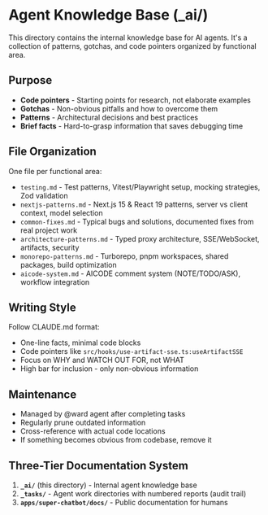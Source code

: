 # Agent Knowledge Base (_ai/)

This directory contains the internal knowledge base for AI agents. It's a collection of patterns, gotchas, and code pointers organized by functional area.

## Purpose

- **Code pointers** - Starting points for research, not elaborate examples
- **Gotchas** - Non-obvious pitfalls and how to overcome them
- **Patterns** - Architectural decisions and best practices
- **Brief facts** - Hard-to-grasp information that saves debugging time

## File Organization

One file per functional area:
- `testing.md` - Test patterns, Vitest/Playwright setup, mocking strategies, Zod validation
- `nextjs-patterns.md` - Next.js 15 & React 19 patterns, server vs client context, model selection
- `common-fixes.md` - Typical bugs and solutions, documented fixes from real project work
- `architecture-patterns.md` - Typed proxy architecture, SSE/WebSocket, artifacts, security
- `monorepo-patterns.md` - Turborepo, pnpm workspaces, shared packages, build optimization
- `aicode-system.md` - AICODE comment system (NOTE/TODO/ASK), workflow integration

## Writing Style

Follow CLAUDE.md format:
- One-line facts, minimal code blocks
- Code pointers like `src/hooks/use-artifact-sse.ts:useArtifactSSE`
- Focus on WHY and WATCH OUT FOR, not WHAT
- High bar for inclusion - only non-obvious information

## Maintenance

- Managed by @ward agent after completing tasks
- Regularly prune outdated information
- Cross-reference with actual code locations
- If something becomes obvious from codebase, remove it

## Three-Tier Documentation System

1. **`_ai/`** (this directory) - Internal agent knowledge base
2. **`_tasks/`** - Agent work directories with numbered reports (audit trail)
3. **`apps/super-chatbot/docs/`** - Public documentation for humans

